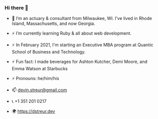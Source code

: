 ### Hi there 👋

- 🔭 I’m an actuary & consultant from Milwaukee, WI. I've lived in Rhode Island, Massachusetts, and now Georgia.
- ⚡ I’m currently learning Ruby & all about web development. 
- ⚡ In February 2021, I'm starting an Executive MBA program at Quantic School of Business and Technology.
- ⚡ Fun fact: I made beverages for Ashton Kutcher, Demi Moore, and Emma Watson at Starbucks

- ⚡ Pronouns: he/him/his
- 📫 devin.streur@gmail.com
- 📞 +1 351 201 0217
- 🌍 https://dstreur.dev
